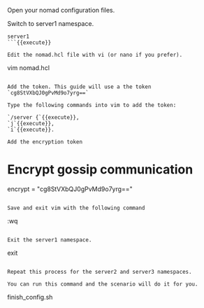 Open your nomad configuration files.

Switch to server1 namespace.

```
server1
```{{execute}}

Edit the nomad.hcl file with vi (or nano if you prefer).

```
vim nomad.hcl
```{{execute}}

Add the token. This guide will use a the token `cg8StVXbQJ0gPvMd9o7yrg==`

Type the following commands into vim to add the token:

`/server {`{{execute}},
`j`{{execute}},
`i`{{execute}}.

Add the encryption token

```
  # Encrypt gossip communication
  encrypt = "cg8StVXbQJ0gPvMd9o7yrg=="
```{{execute}}

Save and exit vim with the following command

```
:wq
```{{execute interrupt}}

Exit the server1 namespace.

```
exit
```{{execute}}

Repeat this process for the server2 and server3 namespaces.

You can run this command and the scenario will do it for you.

```
finish_config.sh
```{{execute}}
